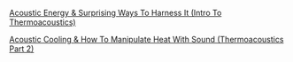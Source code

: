 [Acoustic Energy & Surprising Ways To Harness It (Intro To Thermoacoustics)](https://youtu.be/abswNCqnMRQ)

[Acoustic Cooling & How To Manipulate Heat With Sound (Thermoacoustics Part 2)](https://youtu.be/kkBBkQ8jFRY)
